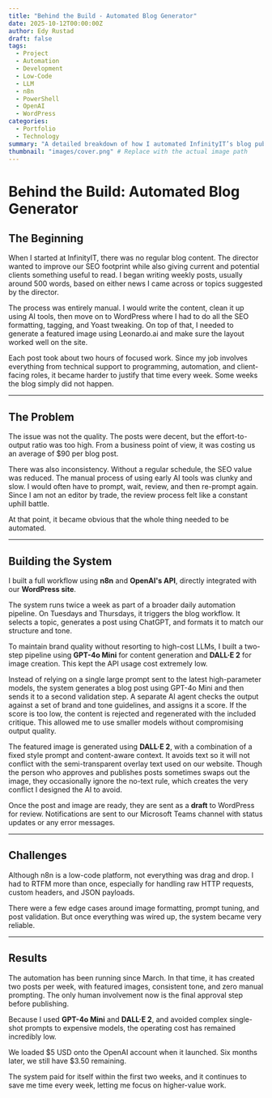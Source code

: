 ```yaml
---
title: "Behind the Build - Automated Blog Generator"
date: 2025-10-12T00:00:00Z
author: Edy Rustad
draft: false
tags:
  - Project
  - Automation
  - Development
  - Low-Code
  - LLM
  - n8n
  - PowerShell
  - OpenAI
  - WordPress
categories:
  - Portfolio
  - Technology
summary: "A detailed breakdown of how I automated InfinityIT’s blog publishing workflow using n8n, OpenAI, and WordPress. Improving consistency, reducing cost, and maintaining brand quality at scale."
thumbnail: "images/cover.png" # Replace with the actual image path
---
```



# Behind the Build: Automated Blog Generator

## The Beginning

When I started at InfinityIT, there was no regular blog content. The director wanted to improve our SEO footprint while also giving current and potential clients something useful to read. I began writing weekly posts, usually around 500 words, based on either news I came across or topics suggested by the director.

The process was entirely manual. I would write the content, clean it up using AI tools, then move on to WordPress where I had to do all the SEO formatting, tagging, and Yoast tweaking. On top of that, I needed to generate a featured image using Leonardo.ai and make sure the layout worked well on the site.

Each post took about two hours of focused work. Since my job involves everything from technical support to programming, automation, and client-facing roles, it became harder to justify that time every week. Some weeks the blog simply did not happen.

---
## The Problem

The issue was not the quality. The posts were decent, but the effort-to-output ratio was too high. From a business point of view, it was costing us an average of $90 per blog post.

There was also inconsistency. Without a regular schedule, the SEO value was reduced. The manual process of using early AI tools was clunky and slow. I would often have to prompt, wait, review, and then re-prompt again. Since I am not an editor by trade, the review process felt like a constant uphill battle.

At that point, it became obvious that the whole thing needed to be automated.

---
## Building the System

I built a full workflow using **n8n** and **OpenAI's API**, directly integrated with our **WordPress site**.

The system runs twice a week as part of a broader daily automation pipeline. On Tuesdays and Thursdays, it triggers the blog workflow. It selects a topic, generates a post using ChatGPT, and formats it to match our structure and tone.

To maintain brand quality without resorting to high-cost LLMs, I built a two-step pipeline using **GPT-4o Mini** for content generation and **DALL·E 2** for image creation. This kept the API usage cost extremely low.

Instead of relying on a single large prompt sent to the latest high-parameter models, the system generates a blog post using GPT-4o Mini and then sends it to a second validation step. A separate AI agent checks the output against a set of brand and tone guidelines, and assigns it a score. If the score is too low, the content is rejected and regenerated with the included critique. This allowed me to use smaller models without compromising output quality.

The featured image is generated using **DALL·E 2**, with a combination of a fixed style prompt and content-aware context. It avoids text so it will not conflict with the semi-transparent overlay text used on our website. Though the person who approves and publishes posts sometimes swaps out the image, they occasionally ignore the no-text rule, which creates the very conflict I designed the AI to avoid.

Once the post and image are ready, they are sent as a **draft** to WordPress for review. Notifications are sent to our Microsoft Teams channel with status updates or any error messages.

---
## Challenges

Although n8n is a low-code platform, not everything was drag and drop. I had to RTFM more than once, especially for handling raw HTTP requests, custom headers, and JSON payloads.

There were a few edge cases around image formatting, prompt tuning, and post validation. But once everything was wired up, the system became very reliable.

---
## Results

The automation has been running since March. In that time, it has created two posts per week, with featured images, consistent tone, and zero manual prompting. The only human involvement now is the final approval step before publishing.

Because I used **GPT-4o Mini** and **DALL·E 2**, and avoided complex single-shot prompts to expensive models, the operating cost has remained incredibly low.

We loaded $5 USD onto the OpenAI account when it launched. Six months later, we still have $3.50 remaining.

The system paid for itself within the first two weeks, and it continues to save me time every week, letting me focus on higher-value work.
